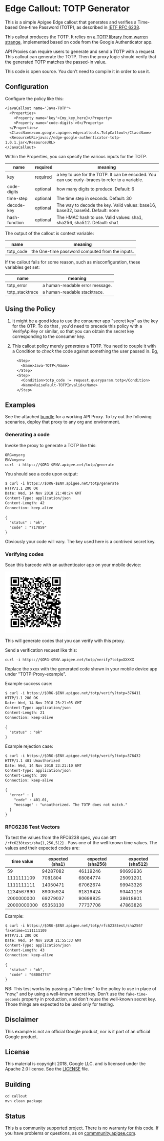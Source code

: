 # Edge Callout: TOTP Generator

This is a simple Apigee Edge callout that generates and verifies a Time-based
One-time Password (TOTP), as described in [IETF RFC
6238](https://tools.ietf.org/html/rfc6238).

This callout produces the TOTP. It relies on [a TOTP library from warren
strange](https://github.com/wstrange/GoogleAuth/), implemented based on code
from the Google Authenticator app.

API Proxies can require users to generate and send a TOTP with a request. This
callout can generate the TOTP. Then the proxy logic should verify that the
generated TOTP matches the passed-in value.

This code is open source. You don't need to compile it in order to use it.


## Configuration

Configure the policy like this:

```
<JavaCallout name='Java-TOTP'>
  <Properties>
    <Property name='key'>{my_key_here}</Property>
    <Property name='code-digits'>6</Property>
  </Properties>
  <ClassName>com.google.apigee.edgecallouts.TotpCallout</ClassName>
  <ResourceURL>java://edge-google-authenticator-totp-1.0.1.jar</ResourceURL>
</JavaCallout>
```

Within the Properties, you can specify the various inputs for the TOTP.

| name         | required | meaning                                 |
| ------------ | -------- | ----------------------------------------|
| key          | required | a key to use for the TOTP. It can be encoded. You can use curly-braces to refer to a variable. |
| code-digits  | optional | how many digits to produce.  Default: 6 |
| time-step    | optional | The time step in seconds. Default: 30   |
| decode-key   | optional | The way to decode the key.  Valid values: base16, base32, base64.  Default: none  |
| hash-function| optional | The HMAC hash to use. Valid values: sha1, sha256, sha512. Default: sha1 |

The output of the callout is context variable:

| name                  | meaning                                             |
| --------------------- | ----------------------------------------------------|
| totp_code             | the One-time password computed from the inputs.     |

If the callout fails for some reason, such as misconfiguration, these variables get set:

| name                  | meaning |
| --------------------- | ---------------------------------------------------------------------- |
| totp_error            | a human-readable error message.                                        |
| totp_stacktrace       | a human-readable stacktrace.                                           |


## Using the Policy

1. It might be a good idea to use the consumer app "secret key" as the key for
   the OTP.  To do that , you'd need to precede this policy with a VerifyApiKey
   or similar, so that you can obtain the secret key corresponding to the
   consumer key.

2. This callout policy merely _generates_ a TOTP.  You need to couple it with a
   Condition to _check_ the code against something the user passed in.  Eg,

   ```
     <Step>
       <Name>Java-TOTP</Name>
     </Step>
     <Step>
       <Condition>totp_code != request.queryparam.totp</Condition>
       <Name>RaiseFault-TOTPInvalid</Name>
     </Step>
   ```


## Examples

See the attached [bundle](./bundle) for a working API Proxy.
To try out the following scenarios, deploy that proxy to any org and environment.

### Generating a code

Invoke the proxy to generate a TOTP like this:

```
ORG=myorg
ENV=myenv
curl -i https://$ORG-$ENV.apigee.net/totp/generate
```

You should see a code upon output:

```
$ curl -i https://$ORG-$ENV.apigee.net/totp/generate
HTTP/1.1 200 OK
Date: Wed, 14 Nov 2018 21:48:24 GMT
Content-Type: application/json
Content-Length: 42
Connection: keep-alive

{
  "status" : "ok",
  "code" : "717859"
}
```

Obviously your code will vary.  The key used here is a contrived secret key.


### Verifying codes

Scan this barcode with an authenticator app on your mobile device:

![barcode](./images/TOTP-Proxy-Example-QR-Code.png "Barcode for Example")

This will generate codes that you can verify with this proxy.

Send a verification request like this:

```
curl -i https://$ORG-$ENV.apigee.net/totp/verify?totp=XXXXX
```

Replace the xxxx with the generated code shown in your mobile device app under "TOTP-Proxy-example".

Example success case:
```
$ curl -i https://$ORG-$ENV.apigee.net/totp/verify?totp=376411
HTTP/1.1 200 OK
Date: Wed, 14 Nov 2018 23:21:05 GMT
Content-Type: application/json
Content-Length: 21
Connection: keep-alive

{
  "status" : "ok"
}
```

Example rejection case:

```
$ curl -i https://$ORG-$ENV.apigee.net/totp/verify?totp=376432
HTTP/1.1 401 Unauthorized
Date: Wed, 14 Nov 2018 23:21:10 GMT
Content-Type: application/json
Content-Length: 100
Connection: keep-alive

{
  "error" : {
    "code" : 401.01,
    "message" : "unauthorized. The TOTP does not match."
  }
}

```




### RFC6238 Test Vectors

To test the values from the RFC6238 spec, you can `GET
/rfc6238test/sha{1,256,512}` .  Pass one of the well known time values.  The
values and their expected codes are:

| time value   | expected (sha1) | expected (sha256) | expected (sha512) |
|--------------|-----------------|-------------------|-------------------|
| 59           | 94287082        | 46119246          | 90693936 |
| 1111111109   | 7081804         | 68084774          | 25091201 |
| 1111111111   | 14050471        | 67062674          | 99943326 |
| 1234567890   | 89005924        | 91819424          | 93441116 |
| 2000000000   | 69279037        | 90698825          | 38618901 |
| 20000000000  | 65353130        | 77737706          | 47863826 |

Example:

```
$ curl -i https://$ORG-$ENV.apigee.net/totp/rfc6238test/sha256?faketime=1111111109
HTTP/1.1 200 OK
Date: Wed, 14 Nov 2018 21:55:33 GMT
Content-Type: application/json
Content-Length: 43
Connection: keep-alive

{
  "status" : "ok",
  "code" : "68084774"
}
```

NB: This test works by passing a "fake time" to the policy to use in place of
"now," and by using a well-known secret key. Don't use the `fake-time-seconds`
property in production, and don't reuse the well-known secret key. Those things
are expected to be used only for testing.


## Disclaimer

This example is not an official Google product, nor is it part of an official Google product.

## License

This material is copyright 2018, Google LLC.
and is licensed under the Apache 2.0 license. See the [LICENSE](LICENSE) file.

## Building

```
cd callout
mvn clean package
```

## Status

This is a community supported project. There is no warranty for this code.
If you have problems or questions, as on [commmunity.apigee.com](https://community.apigee.com).
